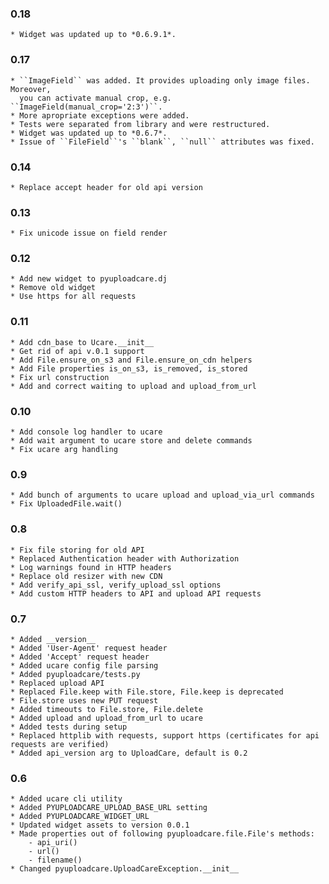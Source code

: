 ### 0.18
    * Widget was updated up to *0.6.9.1*.

### 0.17
    * ``ImageField`` was added. It provides uploading only image files. Moreover,
      you can activate manual crop, e.g. ``ImageField(manual_crop='2:3')``.
    * More apropriate exceptions were added.
    * Tests were separated from library and were restructured.
    * Widget was updated up to *0.6.7*.
    * Issue of ``FileField``'s ``blank``, ``null`` attributes was fixed.

### 0.14
    * Replace accept header for old api version


### 0.13
    * Fix unicode issue on field render


### 0.12
    * Add new widget to pyuploadcare.dj
    * Remove old widget
    * Use https for all requests


### 0.11
    * Add cdn_base to Ucare.__init__
    * Get rid of api v.0.1 support
    * Add File.ensure_on_s3 and File.ensure_on_cdn helpers
    * Add File properties is_on_s3, is_removed, is_stored
    * Fix url construction
    * Add and correct waiting to upload and upload_from_url


### 0.10
    * Add console log handler to ucare
    * Add wait argument to ucare store and delete commands
    * Fix ucare arg handling


### 0.9
    * Add bunch of arguments to ucare upload and upload_via_url commands
    * Fix UploadedFile.wait()


### 0.8
    * Fix file storing for old API
    * Replaced Authentication header with Authorization
    * Log warnings found in HTTP headers
    * Replace old resizer with new CDN
    * Add verify_api_ssl, verify_upload_ssl options
    * Add custom HTTP headers to API and upload API requests


### 0.7
    * Added __version__
    * Added 'User-Agent' request header
    * Added 'Accept' request header
    * Added ucare config file parsing
    * Added pyuploadcare/tests.py
    * Replaced upload API
    * Replaced File.keep with File.store, File.keep is deprecated
    * File.store uses new PUT request
    * Added timeouts to File.store, File.delete
    * Added upload and upload_from_url to ucare
    * Added tests during setup
    * Replaced httplib with requests, support https (certificates for api requests are verified)
    * Added api_version arg to UploadCare, default is 0.2


### 0.6
    * Added ucare cli utility
    * Added PYUPLOADCARE_UPLOAD_BASE_URL setting
    * Added PYUPLOADCARE_WIDGET_URL
    * Updated widget assets to version 0.0.1
    * Made properties out of following pyuploadcare.file.File's methods:
        - api_uri()
        - url()
        - filename()
    * Changed pyuploadcare.UploadCareException.__init__
